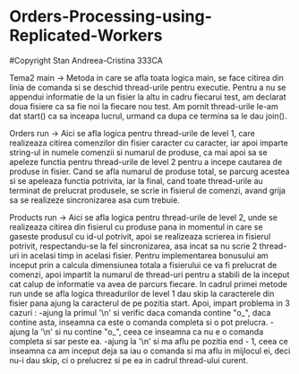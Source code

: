 # Orders-Processing-using-Replicated-Workers
#Copyright Stan Andreea-Cristina 333CA

Tema2 
    main -> Metoda in care se afla toata logica main, se face citirea din
            linia de comanda si se deschid thread-urile pentru executie.
            Pentru a nu se appendui informatie de la un fisier la altu in
            cadru fiecarui test, am declarat doua fisiere ca sa fie noi la
            fiecare nou test.
            Am pornit thread-urile le-am dat start() ca sa inceapa lucrul,
            urmand ca dupa ce termina sa le dau join().

Orders
    run -> Aici se afla logica pentru thread-urile de level 1, care realizeaza
            citirea comenzilor din fisier caracter cu caracter, iar apoi imparte
            string-ul in numele comenzii si numarul de produse, ca mai apoi sa
            se apeleze functia pentru thread-urile de level 2 pentru a incepe
            cautarea de produse in fisier.
            Cand se afla numarul de produse total, se parcurg acestea si se apeleaza
            functia potrivita, iar la final, cand toate thread-urile au terminat
            de prelucrat produsele, se scrie in fisierul de comenzi, avand grija sa se
            realizeze sincronizarea asa cum trebuie.

Products
    run -> Aici se afla logica pentru thread-urile de level 2, unde se realizeaza citirea
            din fisierul cu produse pana in momentul in care se gaseste produsul cu id-ul
            potrivit, apoi se realizeaza scrierea in fisierul potrivit, respectandu-se la
            fel sincronizarea, asa incat sa nu scrie 2 thread-uri in acelasi timp in acelasi
            fisier.
Pentru implementarea bonusului am inceput prin a calcula dimensiunea
totala a fisierului ce va fi prelucrat de comenzi, apoi impartit la
numarul de thread-uri pentru a stabili de la inceput cat calup de
informatie va avea de parcurs fiecare.
In cadrul primei metode run unde se afla logica threadurilor de level
1 dau skip la caracterele din fisier pana ajung la caracterul de pe
pozitia start.
Apoi, impart problema in 3 cazuri :
-ajung la primul '\n' si verific daca comanda contine "o_", daca
contine asta, inseamna ca este o comanda completa si o pot prelucra.
-ajung la '\n' si nu contine "o_", ceea ce inseamna ca nu e
o comanda completa si sar peste ea.
-ajung la '\n' si ma aflu pe pozitia end - 1, ceea ce inseamna ca
am inceput deja sa iau o comanda si ma aflu in mijlocul ei, deci 
nu-i dau skip, ci o prelucrez si pe ea in cadrul thread-ului curent.
